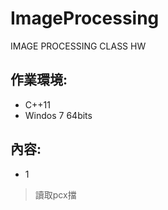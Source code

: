 # ImageProcessing
IMAGE PROCESSING CLASS HW

作業環境:
---
+ C++11 <br/>
+ Windos 7 64bits <br/>

內容:
-----
+ 1 <br/>
> 讀取pcx擋
